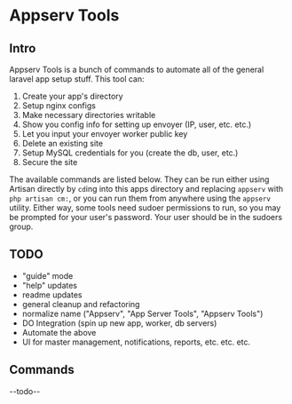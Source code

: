 # Appserv Tools

## Intro
Appserv Tools is a bunch of commands to automate all of the general laravel app
setup stuff. This tool can:
1. Create your app's directory
2. Setup nginx configs
3. Make necessary directories writable
4. Show you config info for setting up envoyer (IP, user, etc. etc.)
5. Let you input your envoyer worker public key
6. Delete an existing site
7. Setup MySQL credentials for you (create the db, user, etc.)
8. Secure the site

The available commands are listed below. They can be run either using Artisan
directly by `cd`ing into this apps directory and replacing `appserv` with
`php artisan cm:`, or you can run them from anywhere using the `appserv`
utility. Either way, some tools need sudoer permissions to run, so you may be
prompted for your user's password. Your user should be in the sudoers group.

## TODO
* "guide" mode
* "help" updates
* readme updates
* general cleanup and refactoring
* normalize name ("Appserv", "App Server Tools", "Appserv Tools")
* DO Integration (spin up new app, worker, db servers)
* Automate the above
* UI for master management, notifications, reports, etc. etc. etc.

## Commands
--todo--
